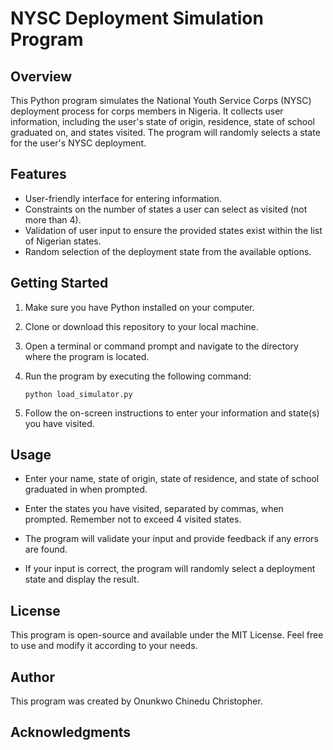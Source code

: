  # NYSC Deployment Simulation Program

## Overview

This Python program simulates the National Youth Service Corps (NYSC) deployment process for corps members in Nigeria. It collects user information, including the user's state of origin, residence, state of school graduated on, and states visited. The program will randomly selects a state for the user's NYSC deployment.

## Features

- User-friendly interface for entering information.
- Constraints on the number of states a user can select as visited (not more than 4).
- Validation of user input to ensure the provided states exist within the list of Nigerian states.
- Random selection of the deployment state from the available options.

## Getting Started

1. Make sure you have Python installed on your computer.

2. Clone or download this repository to your local machine.

3. Open a terminal or command prompt and navigate to the directory where the program is located.

4. Run the program by executing the following command:

   ```shell
   python load_simulator.py
   ```

5. Follow the on-screen instructions to enter your information and state(s) you have visited.

## Usage

- Enter your name, state of origin, state of residence, and state of school graduated in when prompted.

- Enter the states you have visited, separated by commas, when prompted. Remember not to exceed 4 visited states.

- The program will validate your input and provide feedback if any errors are found.

- If your input is correct, the program will randomly select a deployment state and display the result.


## License

This program is open-source and available under the MIT License. Feel free to use and modify it according to your needs.

## Author

This program was created by Onunkwo Chinedu Christopher.

## Acknowledgments
